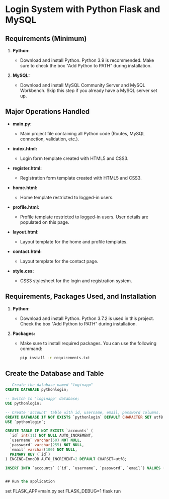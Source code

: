 # Login System with Python Flask and MySQL

## Requirements (Minimum)

1. **Python:**
   - Download and install Python. Python 3.9 is recommended. Make sure to check the box "Add Python to PATH" during installation.

2. **MySQL:**
   - Download and install MySQL Community Server and MySQL Workbench. Skip this step if you already have a MySQL server set up.

## Major Operations Handled

- **main.py:**
  - Main project file containing all Python code (Routes, MySQL connection, validation, etc.).

- **index.html:**
  - Login form template created with HTML5 and CSS3.

- **register.html:**
  - Registration form template created with HTML5 and CSS3.

- **home.html:**
  - Home template restricted to logged-in users.

- **profile.html:**
  - Profile template restricted to logged-in users. User details are populated on this page.

- **layout.html:**
  - Layout template for the home and profile templates.

- **contact.html:**
  - Layout template for the contact page.

- **style.css:**
  - CSS3 stylesheet for the login and registration system.

## Requirements, Packages Used, and Installation

1. **Python:**
   - Download and install Python. Python 3.7.2 is used in this project. Check the box "Add Python to PATH" during installation.

2. **Packages:**
   - Make sure to install required packages. You can use the following command:
     ```bash
     pip install -r requirements.txt
     ```

## Create the Database and Table

```sql
-- Create the database named "loginapp"
CREATE DATABASE pythonlogin;

-- Switch to 'loginapp' database;
USE pythonlogin;

-- Create 'account' table with id, username, email, password columns.
CREATE DATABASE IF NOT EXISTS `pythonlogin` DEFAULT CHARACTER SET utf8 COLLATE utf8_general_ci;
USE `pythonlogin`;

CREATE TABLE IF NOT EXISTS `accounts` (
  `id` int(11) NOT NULL AUTO_INCREMENT,
  `username` varchar(50) NOT NULL,
  `password` varchar(255) NOT NULL,
  `email` varchar(100) NOT NULL,
  PRIMARY KEY (`id`)
) ENGINE=InnoDB AUTO_INCREMENT=2 DEFAULT CHARSET=utf8;

INSERT INTO `accounts` (`id`, `username`, `password`, `email`) VALUES (1, 'test', 'test', 'test@test.com');


## Run the application 
```
set FLASK_APP=main.py
set FLASK_DEBUG=1
flask run
